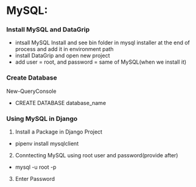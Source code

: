 # MySQL:

### Install MySQL and DataGrip 
+ intsall MySQL
Install and see bin folder in mysql installer at the end of process and add it in environment path
+ install DataGrip and open new project
+ add user = root, and password = same of MySQL(when we install it)

### Create Database
New-QueryConsole
- CREATE DATABASE database_name

### Using MySQL in Django
1. Install a Package in Django Project
- pipenv install mysqlclient
2. Conntecting MySQL using root user and password(provide after)
- mysql -u root -p  
3. Enter Password
